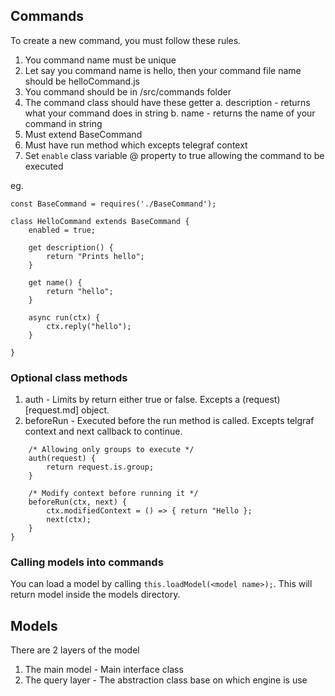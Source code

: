 ## Commands

To create a new command, you must follow these rules.

1. You command name must be unique
2. Let say you command name is hello, then your command file name should be helloCommand.js
3. You command should be in /src/commands folder
4. The command class should have these getter
	a. description - returns what your command does in string
	b. name - returns the name of your command in string
5. Must extend BaseCommand
6. Must have run method which excepts telegraf context
7. Set `enable` class variable @ property to true allowing the command to be executed

eg.

```nodejs
const BaseCommand = requires('./BaseCommand');

class HelloCommand extends BaseCommand {
	enabled = true;

	get description() {
		return "Prints hello";
	}

	get name() {
		return "hello";
	}

	async run(ctx) {
		ctx.reply("hello");
	}

}

```

### Optional class methods

1. auth - Limits by return either true or false. Excepts a (request)[request.md] object.
2. beforeRun - Executed before the run method is called. Excepts telgraf context and next callback to continue.


```nodejs
	/* Allowing only groups to execute */
	auth(request) {
		return request.is.group;
	}

	/* Modify context before running it */
	beforeRun(ctx, next) {
		ctx.modifiedContext = () => { return "Hello };
		next(ctx);
	}
}

```


### Calling models into commands

You can load a model by calling `this.loadModel(<model name>);`. This will return model inside the models directory.


## Models

There are 2 layers of the model
1. The main model - Main interface class
2. The query layer - The abstraction class base on which engine is use


